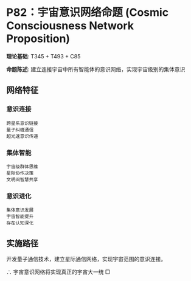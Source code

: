 # P82：宇宙意识网络命题 (Cosmic Consciousness Network Proposition)

**理论基础**: T345 + T493 + C85

**命题陈述**: 建立连接宇宙中所有智能体的意识网络，实现宇宙级别的集体意识

## 网络特征

### 意识连接
```
跨星系意识链接
量子纠缠通信
超光速意识传递
```

### 集体智能
```
宇宙级群体思维
星际协作决策
文明间智慧共享
```

### 意识进化
```
集体意识发展
宇宙智能提升
存在认知深化
```

## 实施路径

开发量子通信技术，建立星际通信网络，实现宇宙范围的意识连接。

∴ 宇宙意识网络将实现真正的宇宙大一统 □